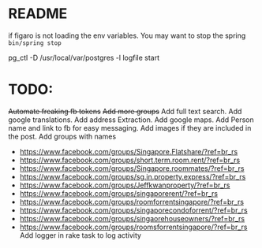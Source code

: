 # README

if figaro is not loading the env variables. You may want to stop the spring
`bin/spring stop`

pg_ctl -D /usr/local/var/postgres -l logfile start
#  TODO:
~~Automate freaking fb tokens~~
~~Add more groups~~
Add full text search.
Add google translations.
Add address Extraction.
Add google maps.
Add Person name and link to fb for easy messaging.
Add images if they are included in the post.
Add groups with names
  - https://www.facebook.com/groups/Singapore.Flatshare/?ref=br_rs
  - https://www.facebook.com/groups/short.term.room.rent/?ref=br_rs
  - https://www.facebook.com/groups/Singapore.roommates/?ref=br_rs
  - https://www.facebook.com/groups/sg.in.property.express/?ref=br_rs
  - https://www.facebook.com/groups/Jeffkwanproperty/?ref=br_rs
  - https://www.facebook.com/groups/singaporerent/?ref=br_rs
  - https://www.facebook.com/groups/roomforrentsingapore/?ref=br_rs
  - https://www.facebook.com/groups/singaporecondoforrent/?ref=br_rs
  - https://www.facebook.com/groups/singaorehouseowners/?ref=br_rs
  - https://www.facebook.com/groups/roomsforrentsingapore/?ref=br_rs
Add logger in rake task to log activity
